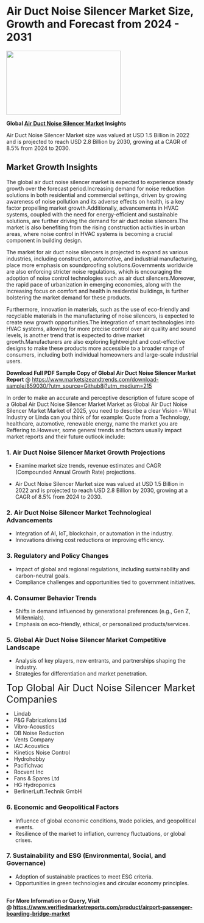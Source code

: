 <H1>Air Duct Noise Silencer Market Size, Growth and Forecast from 2024 - 2031</H1><img class="aligncenter size-medium wp-image-584254" src="https://thirdeyenews.in/wp-content/uploads/2024/09/Global-Market-Research-300x168.jpeg" alt="" width="300" height="168" /><p><strong>Global&nbsp;<a href="https://www.marketsizeandtrends.com/download-sample/859030/?utm_source=Github8j?utm_medium=215">Air Duct Noise Silencer Market</a> Insights</strong></p><p>Air Duct Noise Silencer Market size was valued at USD 1.5 Billion in 2022 and is projected to reach USD 2.8 Billion by 2030, growing at a CAGR of 8.5% from 2024 to 2030.</p><p><h2>Market Growth Insights</h2> <p>The global air duct noise silencer market is expected to experience steady growth over the forecast period.Increasing demand for noise reduction solutions in both residential and commercial settings, driven by growing awareness of noise pollution and its adverse effects on health, is a key factor propelling market growth.Additionally, advancements in HVAC systems, coupled with the need for energy-efficient and sustainable solutions, are further driving the demand for air duct noise silencers.The market is also benefiting from the rising construction activities in urban areas, where noise control in HVAC systems is becoming a crucial component in building design.</p> <p>The market for air duct noise silencers is projected to expand as various industries, including construction, automotive, and industrial manufacturing, place more emphasis on soundproofing solutions.Governments worldwide are also enforcing stricter noise regulations, which is encouraging the adoption of noise control technologies such as air duct silencers.Moreover, the rapid pace of urbanization in emerging economies, along with the increasing focus on comfort and health in residential buildings, is further bolstering the market demand for these products.</p> <p>Furthermore, innovation in materials, such as the use of eco-friendly and recyclable materials in the manufacturing of noise silencers, is expected to create new growth opportunities.The integration of smart technologies into HVAC systems, allowing for more precise control over air quality and sound levels, is another trend that is expected to drive market growth.Manufacturers are also exploring lightweight and cost-effective designs to make these products more accessible to a broader range of consumers, including both individual homeowners and large-scale industrial users.</p> <p><span class=""><strong>Download Full PDF Sample Copy of Global Air Duct Noise Silencer Market Report</strong> @ <a href="https://www.marketsizeandtrends.com/download-sample/859030/?utm_source=Github8j?utm_medium=215" target="_blank">https://www.marketsizeandtrends.com/download-sample/859030/?utm_source=Github8j?utm_medium=215</a></span></p><p>In order to make an accurate and perceptive description of future scope of a Global&nbsp;Air Duct Noise Silencer Market Market as Global&nbsp;Air Duct Noise Silencer Market Market of 2025, you need to describe a clear Vision &ndash; What Industry or Linda can you think of for example: Quote from a Technology, healthcare, automotive, renewable energy, name the market you are Reffering to.However, some general trends and factors usually impact market reports and their future outlook include:</p><h3>1.&nbsp;<strong>Air Duct Noise Silencer Market Growth Projections</strong></h3><ul><li>Examine market size trends, revenue estimates and CAGR (Compounded Annual Growth Rate) projections.</li><li><p>Air Duct Noise Silencer Market size was valued at USD 1.5 Billion in 2022 and is projected to reach USD 2.8 Billion by 2030, growing at a CAGR of 8.5% from 2024 to 2030.</p></li></ul><h3>2.&nbsp;<strong>Air Duct Noise Silencer Market Technological Advancements</strong></h3><ul><li>Integration of AI, IoT, blockchain, or automation in the industry.</li><li>Innovations driving cost reductions or improving efficiency.</li></ul><h3>3.&nbsp;<strong>Regulatory and Policy Changes</strong></h3><ul><li>Impact of global and regional regulations, including sustainability and carbon-neutral goals.</li><li>Compliance challenges and opportunities tied to government initiatives.</li></ul><h3>4.&nbsp;<strong>Consumer Behavior Trends</strong></h3><ul><li>Shifts in demand influenced by generational preferences (e.g., Gen Z, Millennials).</li><li>Emphasis on eco-friendly, ethical, or personalized products/services.</li></ul><h3>5.&nbsp;<strong>Global Air Duct Noise Silencer Market Competitive Landscape</strong></h3><ul><li>Analysis of key players, new entrants, and partnerships shaping the industry.</li><li>Strategies for differentiation and market penetration.</li></ul><p data-pm-slice="1 1 []"><span style="color: inherit; font-family: inherit; font-size: 25px;">Top Global Air Duct Noise Silencer Market Companies</span></p><div class="" data-test-id=""><p><li>Lindab</li><li> P&G Fabrications Ltd</li><li> Vibro-Acoustics</li><li> DB Noise Reduction</li><li> Vents Company</li><li> IAC Acoustics</li><li> Kinetics Noise Control</li><li> Hydrohobby</li><li> Pacifichvac</li><li> Rocvent Inc</li><li> Fans & Spares Ltd</li><li> HG Hydroponics</li><li> BerlinerLuft.Technik GmbH</li></p></div><h3>6.&nbsp;<strong>Economic and Geopolitical Factors</strong></h3><ul><li>Influence of global economic conditions, trade policies, and geopolitical events.</li><li>Resilience of the market to inflation, currency fluctuations, or global crises.</li></ul><h3>7.&nbsp;<strong>Sustainability and ESG (Environmental, Social, and Governance)</strong></h3><ul><li>Adoption of sustainable practices to meet ESG criteria.</li><li>Opportunities in green technologies and circular economy principles.</li></ul><h2><strong style="font-size: 14px;">For More Information or Query, Visit @&nbsp;</strong><a style="background-color: #ffffff; font-size: 14px;" href="https://www.marketsizeandtrends.com/report/air-duct-noise-silencer-market/" target="_blank">https://www.verifiedmarketreports.com/product/airport-passenger-boarding-bridge-market</a></h2>